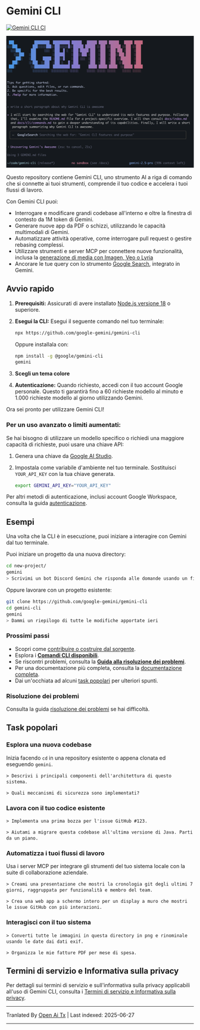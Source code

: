 # Gemini CLI

[![Gemini CLI CI](https://github.com/google-gemini/gemini-cli/actions/workflows/ci.yml/badge.svg)](https://github.com/google-gemini/gemini-cli/actions/workflows/ci.yml)

![Gemini CLI Screenshot](https://raw.githubusercontent.com/google-gemini/gemini-cli/main/docs/assets/gemini-screenshot.png)

Questo repository contiene Gemini CLI, uno strumento AI a riga di comando che si connette ai tuoi strumenti, comprende il tuo codice e accelera i tuoi flussi di lavoro.

Con Gemini CLI puoi:

- Interrogare e modificare grandi codebase all'interno e oltre la finestra di contesto da 1M token di Gemini.
- Generare nuove app da PDF o schizzi, utilizzando le capacità multimodali di Gemini.
- Automatizzare attività operative, come interrogare pull request o gestire rebasing complessi.
- Utilizzare strumenti e server MCP per connettere nuove funzionalità, inclusa la [generazione di media con Imagen, Veo o Lyria](https://github.com/GoogleCloudPlatform/vertex-ai-creative-studio/tree/main/experiments/mcp-genmedia)
- Ancorare le tue query con lo strumento [Google Search](https://ai.google.dev/gemini-api/docs/grounding), integrato in Gemini.

## Avvio rapido

1. **Prerequisiti:** Assicurati di avere installato [Node.js versione 18](https://nodejs.org/en/download) o superiore.
2. **Esegui la CLI:** Esegui il seguente comando nel tuo terminale:

   ```bash
   npx https://github.com/google-gemini/gemini-cli
   ```

   Oppure installala con:

   ```bash
   npm install -g @google/gemini-cli
   gemini
   ```

3. **Scegli un tema colore**
4. **Autenticazione:** Quando richiesto, accedi con il tuo account Google personale. Questo ti garantirà fino a 60 richieste modello al minuto e 1.000 richieste modello al giorno utilizzando Gemini.

Ora sei pronto per utilizzare Gemini CLI!

### Per un uso avanzato o limiti aumentati:

Se hai bisogno di utilizzare un modello specifico o richiedi una maggiore capacità di richieste, puoi usare una chiave API:

1. Genera una chiave da [Google AI Studio](https://aistudio.google.com/apikey).
2. Impostala come variabile d'ambiente nel tuo terminale. Sostituisci `YOUR_API_KEY` con la tua chiave generata.

   ```bash
   export GEMINI_API_KEY="YOUR_API_KEY"
   ```

Per altri metodi di autenticazione, inclusi account Google Workspace, consulta la guida [autenticazione](https://raw.githubusercontent.com/google-gemini/gemini-cli/main/docs/cli/authentication.md).

## Esempi

Una volta che la CLI è in esecuzione, puoi iniziare a interagire con Gemini dal tuo terminale.

Puoi iniziare un progetto da una nuova directory:

```sh
cd new-project/
gemini
> Scrivimi un bot Discord Gemini che risponda alle domande usando un file FAQ.md che fornirò
```

Oppure lavorare con un progetto esistente:

```sh
git clone https://github.com/google-gemini/gemini-cli
cd gemini-cli
gemini
> Dammi un riepilogo di tutte le modifiche apportate ieri
```

### Prossimi passi

- Scopri come [contribuire o costruire dal sorgente](https://raw.githubusercontent.com/google-gemini/gemini-cli/main/CONTRIBUTING.md).
- Esplora i **[Comandi CLI disponibili](https://raw.githubusercontent.com/google-gemini/gemini-cli/main/docs/cli/commands.md)**.
- Se riscontri problemi, consulta la **[Guida alla risoluzione dei problemi](https://raw.githubusercontent.com/google-gemini/gemini-cli/main/docs/troubleshooting.md)**.
- Per una documentazione più completa, consulta la [documentazione completa](https://raw.githubusercontent.com/google-gemini/gemini-cli/main/docs/index.md).
- Dai un'occhiata ad alcuni [task popolari](#popular-tasks) per ulteriori spunti.

### Risoluzione dei problemi

Consulta la guida [risoluzione dei problemi](https://raw.githubusercontent.com/google-gemini/gemini-cli/main/docs/troubleshooting.md) se hai difficoltà.

## Task popolari

### Esplora una nuova codebase

Inizia facendo `cd` in una repository esistente o appena clonata ed eseguendo `gemini`.

```text
> Descrivi i principali componenti dell'architettura di questo sistema.
```

```text
> Quali meccanismi di sicurezza sono implementati?
```

### Lavora con il tuo codice esistente

```text
> Implementa una prima bozza per l'issue GitHub #123.
```

```text
> Aiutami a migrare questa codebase all'ultima versione di Java. Parti da un piano.
```

### Automatizza i tuoi flussi di lavoro

Usa i server MCP per integrare gli strumenti del tuo sistema locale con la suite di collaborazione aziendale.

```text
> Creami una presentazione che mostri la cronologia git degli ultimi 7 giorni, raggruppata per funzionalità e membro del team.
```

```text
> Crea una web app a schermo intero per un display a muro che mostri le issue GitHub con più interazioni.
```

### Interagisci con il tuo sistema

```text
> Converti tutte le immagini in questa directory in png e rinominale usando le date dai dati exif.
```

```text
> Organizza le mie fatture PDF per mese di spesa.
```

## Termini di servizio e Informativa sulla privacy

Per dettagli sui termini di servizio e sull'informativa sulla privacy applicabili all'uso di Gemini CLI, consulta i [Termini di servizio e Informativa sulla privacy](https://raw.githubusercontent.com/google-gemini/gemini-cli/main/docs/tos-privacy.md).


---


Tranlated By [Open Ai Tx](https://github.com/OpenAiTx/OpenAiTx) | Last indexed: 2025-06-27


---